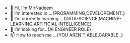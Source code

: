 - 👋 Hi, I’m MirNadeem
- 👀 I’m interested in ...{PRORAMMING,DEVELOPEMENT.}
- 🌱 I’m currently learning ...{DATA-SCIENCE,MACHINE-LEARNING,ARTIFICIAL INTELLIGENCE}
- 💞️ I’m looking for...{AI ENGINEER ROLE}
- 📫 How to reach me ...{YOU AREN'T ABLE,CAPABLE..}

<!---
MirNadeem/MirNadeem is a ✨ special ✨ repository because its `README.md` (this file) appears on your GitHub profile.
You can click the Preview link to take a look at your changes.
--->
